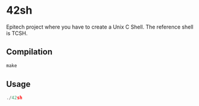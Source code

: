 # 42sh

Epitech project where you have to create a Unix C Shell. The reference shell is TCSH.

## Compilation

```c
make
```

## Usage

```c
./42sh
```

